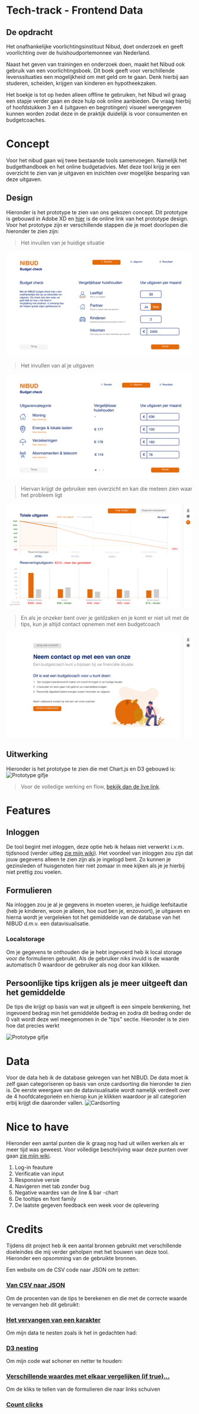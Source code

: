 # Tech-track - Frontend Data
## De opdracht
Het onafhankelijke voorlichtingsinstituut Nibud, doet onderzoek en geeft voorlichting over de huishoudportemonnee van Nederland.

Naast het geven van trainingen en onderzoek doen, maakt het Nibud ook gebruik van een voorlichtingsboek. Dit boek geeft voor verschillende levenssituaties een mogelijkheid om met geld om te gaan. Denk hierbij aan studeren, scheiden, krijgen van kinderen en hypotheekzaken.

Het boekje is tot op heden alleen offline te gebruiken, het Nibud wil graag een stapje verder gaan en deze hulp ook online aanbieden. De vraag hierbij of hoofdstukken 3 en 4 (uitgaven en begrotingen) visueel weergegeven kunnen worden zodat deze in de praktijk duidelijk is voor consumenten en budgetcoaches.

# Concept
Voor het nibud gaan wij twee bestaande tools samenvoegen. Namelijk het budgethandboek en het online budgetadvies. Met deze tool krijg je een overzicht te zien van je uitgaven en inzichten over mogelijke besparing van deze uitgaven.

## Design
Hieronder is het prototype te zien van ons gekozen concept. Dit prototype is gebouwd in Adobe XD en [hier](https://xd.adobe.com/view/33113488-6b6d-45ec-5da0-83728d24ebde-4520/) is de online link van het prototype design.
Voor het prototype zijn er verschillende stappen die je moet doorlopen die hieronder te zien zijn:

> Het invullen van je huidige situatie

![Huidige situatie](https://raw.githubusercontent.com/RoyCsuka/assets/master/situatie.png)

> Het invullen van al je uitgaven

![Huidige situatie](https://raw.githubusercontent.com/RoyCsuka/assets/master/uitgaven.png)

> Hiervan krijgt de gebruiker een overzicht en kan die meteen zien waar het probleem ligt

![Huidige situatie](https://raw.githubusercontent.com/RoyCsuka/assets/master/overzicht.png)

> En als je onzeker bent over je geldzaken en je komt er niet uit met de tips, kun je altijd contact opnemen met een budgetcoach

![Huidige situatie](https://raw.githubusercontent.com/RoyCsuka/assets/master/neemcontactop.png)

## Uitwerking
Hieronder is het prototype te zien die met Chart.js en D3 gebouwd is:
![Prototype gifje](https://i.gyazo.com/8305839a78c4f3862a8e841cb189e8ff.gif)
> Voor de volledige werking en flow, [bekijk dan de live link](https://serene-dubinsky-c2c707.netlify.com/).

# Features
## Inloggen
De tool begint met inloggen, deze optie heb ik helaas niet verwerkt i.v.m. tijdsnood (verder uitleg [zie mijn wiki](https://github.com/RoyCsuka/nibud/wiki/Wat-er-nog-mist)). Het voordeel van inloggen zou zijn dat jouw gegevens alleen te zien zijn als je ingelogd bent. Zo kunnen je gezinsleden of huisgenoten hier niet zomaar in mee kijken als je je hierbij niet prettig zou voelen.

## Formulieren
Na inloggen zou je al je gegevens in moeten voeren, je huidige leefsitautie (heb je kinderen, woon je alleen, hoe oud ben je, enzovoort), je uitgaven en hierna wordt je vergeleken tot het gemiddelde van de database van het NIBUD d.m.v. een datavisualisatie.

### Localstorage
Om je gegevens te onthouden die je hebt ingevoerd heb ik local storage voor de formulieren gebruikt. Als de gebruiker niks invuld is de waarde automatisch 0 waardoor de gebruiker als nog door kan klikken.

## Persoonlijke tips krijgen als je meer uitgeeft dan het gemiddelde
De tips die krijgt op basis van wat je uitgeeft is een simpele berekening, het ingevoerd bedrag min het gemiddelde bedrag en zodra dit bedrag onder de 0 valt wordt deze wel meegenomen in de "tips" sectie. Hieronder is te zien hoe dat precies werkt

![Prototype gifje](https://i.gyazo.com/ca251945a2364ddb6dfc39508ba2e534.gif)

# Data
Voor de data heb ik de database gekregen van het NIBUD. De data moet ik zelf gaan categoriseren op basis van onze cardsorting die hieronder te zien is. De eerste weergave van de datavisualisatie wordt namelijk verdeelt over de 4 hoofdcategorieën en hierop kun je klikken waardoor je all categorien erbij krijgt die daaronder vallen.
![Cardsorting](https://i.gyazo.com/f9475727dd713f1e6fc61be21bc74d8b.jpg)

# Nice to have
Hieronder een aantal punten die ik graag nog had uit willen werken als er meer tijd was geweest. Voor volledige beschrijving waar deze punten over gaan [zie mijn wiki](https://github.com/RoyCsuka/nibud/wiki/Wat-er-nog-mist).
1. Log-in feauture
2. Verificatie van input
3. Responsive versie
4. Navigeren met tab zonder bug
5. Negative waardes van de line & bar -chart
6. De tooltips en font family
7. De laatste gegeven feedback een week voor de oplevering

# Credits
Tijdens dit project heb ik een aantal bronnen gebruikt met verschillende doeleindes die mij verder geholpen met het bouwen van deze tool. Hieronder een opsomming van de gebruikte bronnen.

Een website om de CSV code naar JSON om te zetten:
### [Van CSV naar JSON](https://www.csvjson.com/csv2json)

Om de procenten van de tips te berekenen en die met de correcte waarde te vervangen heb dit gebruikt:
### [Het vervangen van een karakter](https://stackoverflow.com/questions/10610402/javascript-replace-all-commas-in-a-string)

Om mijn data te nesten zoals ik het in gedachten had:
### [D3 nesting](http://bl.ocks.org/phoebebright/raw/3176159/)

Om mijn code wat schoner en netter te houden:
### [Verschillende waardes met elkaar vergelijken (if true)...](https://www.tjvantoll.com/2013/03/14/better-ways-of-comparing-a-javascript-string-to-multiple-values/)

Om de kliks te tellen van de formulieren die naar links schuiven
### [Count clicks](https://stackoverflow.com/questions/44572859/a-function-that-runs-on-the-second-click?answertab=oldest#tab-top)
